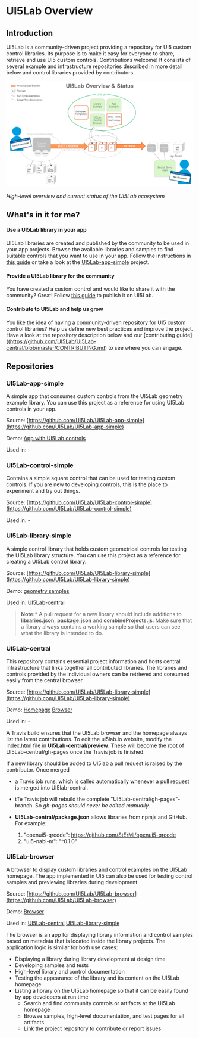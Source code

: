 # UI5Lab Overview

## Introduction

UI5Lab is a community-driven project providing a repository for UI5 custom control libraries. Its purpose is to make it easy for everyone to share, retrieve and use UI5 custom controls. Contributions welcome!
It consists of several example and infrastructure repositories described in more detail below and control libraries provided by contributors.

![UI5Lab Ecosystem](docs/UI5LabOverview.png)

*High-level overview and current status of the UI5Lab ecosystem*

## What's in it for me?

#### Use a UI5Lab library in your app
UI5Lab libraries are created and published by the community to be used in your app projects. Browse the available libraries and samples to find suitable controls that you want to use in your app.
Follow the instructions in [this guide](https://github.com/UI5Lab/UI5Lab-central/blob/master/docs/ConsumeLibrary.md) or take a look at the [UI5Lab-app-simple](https://github.com/UI5Lab/UI5Lab-app-simple) project.

#### Provide a UI5Lab library for the community
You have created a custom control and would like to share it with the community? Great! Follow [this guide](https://github.com/UI5Lab/UI5Lab-central/blob/master/docs/ContributeLibrary.md) to publish it on UI5Lab. 

#### Contribute to UI5Lab and help us grow
You like the idea of having a community-driven repository for UI5 custom control libraries? Help us define new best practices and improve the project.
Have a look at the repository description below and our [contributing guide]((https://github.com/UI5Lab/UI5Lab-central/blob/master/CONTRIBUTING.md) to see where you can engage.

## Repositories

### UI5Lab-app-simple

A simple app that consumes custom controls from the UI5Lab geometry example library.
You can use this project as a reference for using UI5Lab controls in your app.

Source: [https://github.com/UI5Lab/UI5Lab-app-simple](https://github.com/UI5Lab/UI5Lab-app-simple)

Demo: [App with UI5Lab controls](https://ui5lab.github.io/UI5Lab-app-simple/index.html) 

Used in: -

### UI5Lab-control-simple

Contains a simple square control that can be used for testing custom controls.
If you are new to developing controls, this is the place to experiment and try out things.

Source: [https://github.com/UI5Lab/UI5Lab-control-simple](https://github.com/UI5Lab/UI5Lab-control-simple)

Used in: -

### UI5Lab-library-simple

A simple control library that holds custom geometrical controls for testing the UI5Lab library structure.
You can use this project as a reference for creating a UI5Lab control library.

Source: [https://github.com/UI5Lab/UI5Lab-library-simple](https://github.com/UI5Lab/UI5Lab-library-simple)

Demo: [geometry samples](https://ui5lab.io/browser)

Used in: [UI5Lab-central](https://github.com/UI5Lab/UI5Lab-central)

> **Note:*** A pull request for a new library should include additions to **libraries.json**, **package.json** and **combineProjects.js**. Make sure that a library always contains a working sample so that users can see what the library is intended to do.

### UI5Lab-central

This repository contains essential project information and hosts central infrastructure that links together all contributed libraries.
The libraries and controls provided by the individual owners can be retrieved and consumed easily from the central browser.

Source: [https://github.com/UI5Lab/UI5Lab-library-simple](https://github.com/UI5Lab/UI5Lab-library-simple)

Demo: [Homepage](https://ui5lab.io/) [Browser](https://ui5lab.io/browser)

Used in: -

A Travis build ensures that the UI5Lab browser and the homepage always list the latest contributions.
To edit the ui5lab.io website, modify the index.html file in **UI5Lab-central/preview**. These will become the root of UI5Lab-central/gh-pages once the Travis job is finished.

If a new library should be added to UI5lab a pull request is raised by the contributor. Once merged
* a Travis job runs, which is called automatically whenever a pull request is merged into UI5lab-central.
* tTe Travis job will rebuild the complete "UI5Lab-central/gh-pages"-branch. So *gh-pages should never be edited manually*.

* **UI5Lab-central/package.json** allows libraries from npmjs and GitHub. For example:
    1. "openui5-qrcode": https://github.com/StErMi/openui5-qrcode
    2. "ui5-nabi-m": "^0.1.0"

### UI5Lab-browser

A browser to display custom libraries and control examples on the UI5Lab homepage. 
The app implemented in UI5 can also be used for testing control samples and previewing libraries during development.

Source: [https://github.com/UI5Lab/UI5Lab-browser](https://github.com/UI5Lab/UI5Lab-browser)

Demo: [Browser](https://ui5lab.io/browser)

Used in: [UI5Lab-central](https://github.com/UI5Lab/UI5Lab-central) [UI5Lab-library-simple](https://github.com/UI5Lab/UI5Lab-central)

The browser is an app for displaying library information and control samples based on metadata that is located inside the library projects.
The application logic is similar for both use cases:
* Displaying a library during library development at design time
 * Developing samples and tests
 * High-level library and control documentation
 * Testing the appearance of the library and its content on the UI5Lab homepage
* Listing a library on the UI5Lab homepage so that it can be easily found by app developers at run time
  * Search and find community controls or artifacts at the UI5Lab homepage
  * Browse samples, high-level documentation, and test pages for all artifacts
  * Link the project repository to contribute or report issues
